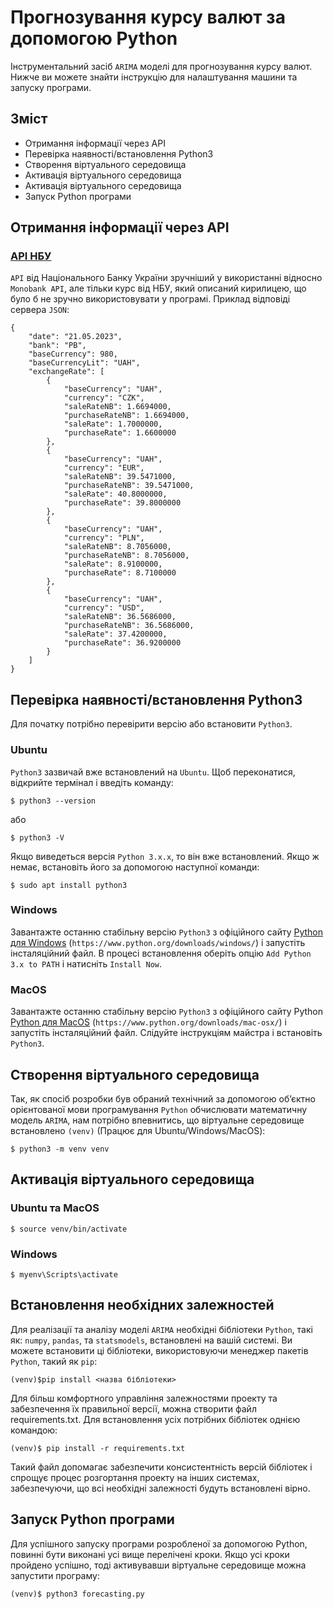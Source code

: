 # Прогнозування курсу валют за допомогою Python
Інструментальний засіб `ARIMA` моделі для прогнозування курсу валют.
Нижче ви можете знайти інструкцію для налаштування машини та запуску програми.
## Зміст
* Отримання інформації через API
* Перевірка наявності/встановлення Python3
* Створення віртуального середовища
* Активація віртуального середовища
* Активація віртуального середовища
* Запуск Python програми
## Отримання інформації через API
### [API НБУ](https://bank.gov.ua/NBUStatService/v1/statdirectory/exchange)
`API` від Національного Банку України зручніший у використанні відносно `Monobank API`, але тільки курс від НБУ, який описаний кирилицею, що було б не зручно використовувати у програмі.
Приклад відповіді сервера `JSON`:
```
{
    "date": "21.05.2023",
    "bank": "PB",
    "baseCurrency": 980,
    "baseCurrencyLit": "UAH",
    "exchangeRate": [
        {
            "baseCurrency": "UAH",
            "currency": "CZK",
            "saleRateNB": 1.6694000,
            "purchaseRateNB": 1.6694000,
            "saleRate": 1.7000000,
            "purchaseRate": 1.6600000
        },
        {
            "baseCurrency": "UAH",
            "currency": "EUR",
            "saleRateNB": 39.5471000,
            "purchaseRateNB": 39.5471000,
            "saleRate": 40.8000000,
            "purchaseRate": 39.8000000
        },
        {
            "baseCurrency": "UAH",
            "currency": "PLN",
            "saleRateNB": 8.7056000,
            "purchaseRateNB": 8.7056000,
            "saleRate": 8.9100000,
            "purchaseRate": 8.7100000
        },
        {
            "baseCurrency": "UAH",
            "currency": "USD",
            "saleRateNB": 36.5686000,
            "purchaseRateNB": 36.5686000,
            "saleRate": 37.4200000,
            "purchaseRate": 36.9200000
        }
    ]
}
```
## Перевірка наявності/встановлення Python3
Для початку потрібно перевірити версію або встановити `Python3`.
### Ubuntu
`Python3` зазвичай вже встановлений на `Ubuntu`. Щоб переконатися, відкрийте термінал і введіть команду:
```
$ python3 --version
```
або
```
$ python3 -V
```
Якщо виведеться версія `Python 3.x.x`, то він вже встановлений. 
Якщо ж немає, встановіть його за допомогою наступної команди: 
```
$ sudo apt install python3
```
### Windows
Завантажте останню стабільну версію `Python3` з офіційного сайту [Python для Windows](https://www.python.org/downloads/windows/) (`https://www.python.org/downloads/windows/`) і запустіть інсталяційний файл. 
В процесі встановлення оберіть опцію `Add Python 3.x to PATH` і натисніть `Install Now`.
### MacOS
Завантажте останню стабільну версію `Python3` з офіційного сайту Python [Python для MacOS](https://www.python.org/downloads/mac-osx/) (`https://www.python.org/downloads/mac-osx/`) і запустіть інсталяційний файл. 
Слідуйте інструкціям майстра і встановіть `Python3`.
## Створення віртуального середовища
Так, як спосіб розробки був обраний технічний за допомогою об’єктно орієнтованої мови програмування `Python` обчислювати математичну модель `ARIMA`, нам потрібно впевнитись, що віртуальне середовище встановлено `(venv)` (Працює для Ubuntu/Windows/MacOS):
```
$ python3 -m venv venv
```
## Активація віртуального середовища
### Ubuntu та MacOS
```
$ source venv/bin/activate
```
### Windows
```
$ myenv\Scripts\activate
```
## Встановлення необхідних залежностей
Для реалізації та аналізу моделі `ARIMA` необхідні бібліотеки `Python`, такі як: `numpy`, `pandas`, та `statsmodels`, встановлені на вашій системі. Ви можете встановити ці бібліотеки, використовуючи менеджер пакетів `Python`, такий як `pip`:
```
(venv)$pip install <назва бібліотеки>
```
Для більш комфортного управління залежностями проекту та забезпечення їх правильної версії, можна створити файл requirements.txt.
Для встановлення усіх потрібних бібліотек однією командою:
```
(venv)$ pip install -r requirements.txt
```
Такий файл допомагає забезпечити консистентність версій бібліотек і спрощує процес розгортання проекту на інших системах, забезпечуючи, що всі необхідні залежності будуть встановлені вірно.
## Запуск Python програми
Для успішного запуску програми розробленої за допомогою Python, повинні бути виконані усі вище перелічені кроки. Якщо усі кроки пройдено успішно, тоді активувавши віртуальне середовище можна запустити програму:
```
(venv)$ python3 forecasting.py
```  
